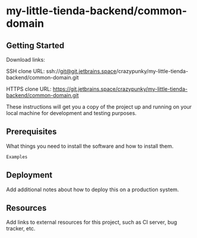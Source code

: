 # my-little-tienda-backend/common-domain



## Getting Started

Download links:

SSH clone URL: ssh://git@git.jetbrains.space/crazypunky/my-little-tienda-backend/common-domain.git

HTTPS clone URL: https://git.jetbrains.space/crazypunky/my-little-tienda-backend/common-domain.git



These instructions will get you a copy of the project up and running on your local machine for development and testing purposes.

## Prerequisites

What things you need to install the software and how to install them.

```
Examples
```

## Deployment

Add additional notes about how to deploy this on a production system.

## Resources

Add links to external resources for this project, such as CI server, bug tracker, etc.
